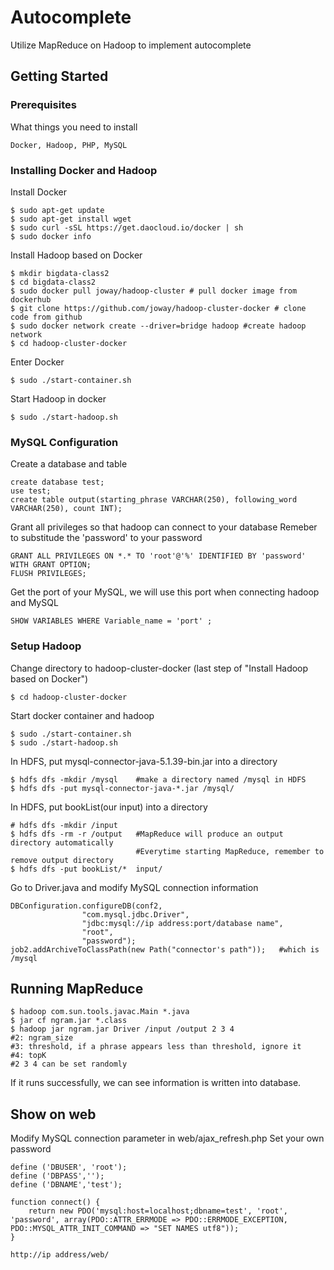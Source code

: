 # Autocomplete

Utilize MapReduce on Hadoop to implement autocomplete

## Getting Started

### Prerequisites

What things you need to install

```
Docker, Hadoop, PHP, MySQL
```

### Installing Docker and Hadoop

Install Docker

```
$ sudo apt-get update
$ sudo apt-get install wget
$ sudo curl -sSL https://get.daocloud.io/docker | sh
$ sudo docker info
```

Install Hadoop based on Docker

```
$ mkdir bigdata-class2
$ cd bigdata-class2
$ sudo docker pull joway/hadoop-cluster # pull docker image from dockerhub
$ git clone https://github.com/joway/hadoop-cluster-docker # clone code from github
$ sudo docker network create --driver=bridge hadoop #create hadoop network
$ cd hadoop-cluster-docker
```

Enter Docker

```
$ sudo ./start-container.sh
```

Start Hadoop in docker

```
$ sudo ./start-hadoop.sh
```

### MySQL Configuration

Create a database and table

```
create database test;
use test;
create table output(starting_phrase VARCHAR(250), following_word VARCHAR(250), count INT);
```

Grant all privileges so that hadoop can connect to your database
Remeber to substitude the 'password' to your password

```
GRANT ALL PRIVILEGES ON *.* TO 'root'@'%' IDENTIFIED BY 'password' WITH GRANT OPTION;
FLUSH PRIVILEGES;
```

Get the port of your MySQL, we will use this port when connecting hadoop and MySQL

```
SHOW VARIABLES WHERE Variable_name = 'port' ;
```


### Setup Hadoop

Change directory to hadoop-cluster-docker (last step of "Install Hadoop based on Docker")

```
$ cd hadoop-cluster-docker
```

Start docker container and hadoop

```
$ sudo ./start-container.sh
$ sudo ./start-hadoop.sh
```

In HDFS, put mysql-connector-java-5.1.39-bin.jar into a directory

```
$ hdfs dfs -mkdir /mysql	#make a directory named /mysql in HDFS
$ hdfs dfs -put mysql-connector-java-*.jar /mysql/
```

In HDFS, put bookList(our input) into a directory

```
# hdfs dfs -mkdir /input
$ hdfs dfs -rm -r /output	#MapReduce will produce an output directory automatically
                            #Everytime starting MapReduce, remember to remove output directory
$ hdfs dfs -put bookList/*  input/ 
```

Go to Driver.java and modify MySQL connection information

```
DBConfiguration.configureDB(conf2, 
				"com.mysql.jdbc.Driver",
				"jdbc:mysql://ip address:port/database name",
				"root",
				"password");
job2.addArchiveToClassPath(new Path("connector's path"));	#which is /mysql
```

## Running MapReduce

```
$ hadoop com.sun.tools.javac.Main *.java
$ jar cf ngram.jar *.class
$ hadoop jar ngram.jar Driver /input /output 2 3 4 
#2: ngram_size 
#3: threshold, if a phrase appears less than threshold, ignore it
#4: topK
#2 3 4 can be set randomly
```

If it runs successfully, we can see information is written into database.

## Show on web

Modify MySQL connection parameter in web/ajax_refresh.php
Set your own password

```
define ('DBUSER', 'root');
define ('DBPASS','');
define ('DBNAME','test');

function connect() {
    return new PDO('mysql:host=localhost;dbname=test', 'root', 'password', array(PDO::ATTR_ERRMODE => PDO::ERRMODE_EXCEPTION, PDO::MYSQL_ATTR_INIT_COMMAND => "SET NAMES utf8"));
}
```

```
http://ip address/web/
```
